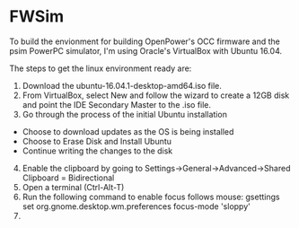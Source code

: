# FWSim

To build the envionment for building OpenPower's OCC firmware and the psim PowerPC simulator, I'm using Oracle's VirtualBox with Ubuntu 16.04.

The steps to get the linux environment ready are:

1. Download the ubuntu-16.04.1-desktop-amd64.iso file.
2. From VirtualBox, select New and follow the wizard to create a 12GB disk and point the IDE Secondary Master to the .iso file.
3. Go through the process of the initial Ubuntu installation
  * Choose to download updates as the OS is being installed
  * Choose to Erase Disk and Install Ubuntu
  * Continue writing the changes to the disk
4. Enable the clipboard by going to Settings->General->Advanced->Shared Clipboard = Bidirectional
5. Open a terminal (Ctrl-Alt-T)
6. Run the following command to enable focus follows mouse:
    gsettings set org.gnome.desktop.wm.preferences focus-mode 'sloppy'
7. 
